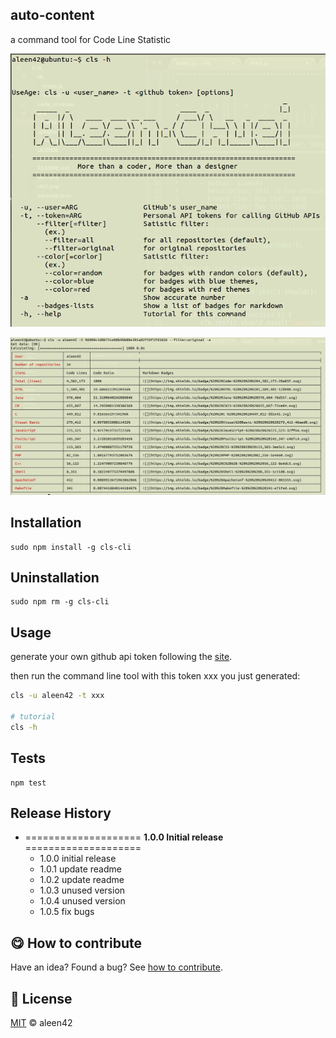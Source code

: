 ## auto-content

a command tool for Code Line Statistic

![](./cls1.png)

![](./cls2.png)

## Installation

	sudo npm install -g cls-cli

## Uninstallation

	sudo npm rm -g cls-cli

## Usage

generate your own github api token following the [site](https://github.com/blog/1509-personal-api-tokens).

then run the command line tool with this token xxx you just generated:

```bash
cls -u aleen42 -t xxx

# tutorial
cls -h
```

## Tests

    npm test

## Release History

* ==================== **1.0.0 Initial release** ====================
	* 1.0.0 initial release
	* 1.0.1 update readme
	* 1.0.2 update readme
	* 1.0.3 unused version
	* 1.0.4 unused version
	* 1.0.5 fix bugs

## :yum: How to contribute

Have an idea? Found a bug? See [how to contribute](https://aleen42.gitbooks.io/personalwiki/content/contribution.html).

## :scroll: License

[MIT](https://aleen42.gitbooks.io/personalwiki/content/MIT.html) © aleen42
